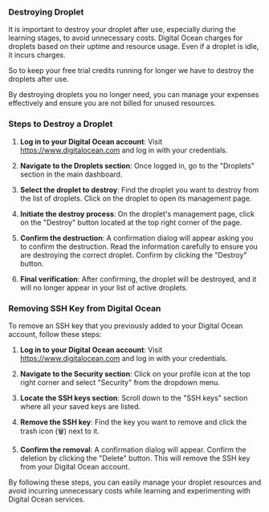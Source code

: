 ### Destroying Droplet

It is important to destroy your droplet after use, especially during the learning stages, to avoid unnecessary costs. Digital Ocean charges for droplets based on their uptime and resource usage. Even if a droplet is idle, it incurs charges. 

So to keep your free trial credits running for longer we have to destroy the droplets after use.

By destroying droplets you no longer need, you can manage your expenses effectively and ensure you are not billed for unused resources.

### Steps to Destroy a Droplet

1. **Log in to your Digital Ocean account**:
   Visit https://www.digitalocean.com and log in with your credentials.

2. **Navigate to the Droplets section**:
   Once logged in, go to the "Droplets" section in the main dashboard.

3. **Select the droplet to destroy**:
   Find the droplet you want to destroy from the list of droplets. Click on the droplet to open its management page.

4. **Initiate the destroy process**:
   On the droplet's management page, click on the "Destroy" button located at the top right corner of the page.

5. **Confirm the destruction**:
   A confirmation dialog will appear asking you to confirm the destruction. Read the information carefully to ensure you are destroying the correct droplet. Confirm by clicking the "Destroy" button.

6. **Final verification**:
   After confirming, the droplet will be destroyed, and it will no longer appear in your list of active droplets.

### Removing SSH Key from Digital Ocean

To remove an SSH key that you previously added to your Digital Ocean account, follow these steps:

1. **Log in to your Digital Ocean account**:
   Visit https://www.digitalocean.com and log in with your credentials.

2. **Navigate to the Security section**:
   Click on your profile icon at the top right corner and select "Security" from the dropdown menu.

3. **Locate the SSH keys section**:
   Scroll down to the "SSH keys" section where all your saved keys are listed.

4. **Remove the SSH key**:
   Find the key you want to remove and click the trash icon (🗑️) next to it.

5. **Confirm the removal**:
   A confirmation dialog will appear. Confirm the deletion by clicking the "Delete" button. This will remove the SSH key from your Digital Ocean account.


By following these steps, you can easily manage your droplet resources and avoid incurring unnecessary costs while learning and experimenting with Digital Ocean services.
